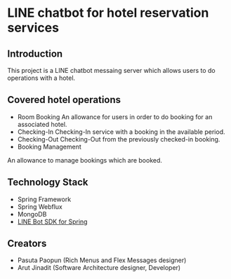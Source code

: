 # LINE chatbot for hotel reservation services

## Introduction
This project is a LINE chatbot messaing server which allows users to do operations with a hotel.

## Covered hotel operations
* Room Booking
An allowance for users in order to do booking for an associated hotel.
* Checking-In 
Checking-In service with a booking in the available period.
* Checking-Out
Checking-Out from the previously checked-in booking.
* Booking Management

An allowance to manage bookings which are booked.

## Technology Stack
* Spring Framework
* Spring Webflux
* MongoDB
* [LINE Bot SDK for Spring](https://github.com/line/line-bot-sdk-java)

## Creators
* Pasuta Paopun (Rich Menus and Flex Messages designer)
* Arut Jinadit (Software Architecture designer, Developer)
